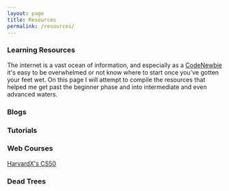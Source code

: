 ```yaml
---
layout: page
title: Resources
permalink: /resources/
---
```


### Learning Resources

The internet is a vast ocean of information, and especially as a [CodeNewbie](http://www.codenewbie.org) it's easy to be overwhelmed or not know where to start once you've gotten your feet wet. On this page I will attempt to compile the resources that helped me get past the beginner phase and into intermediate and even advanced waters.

### Blogs

### Tutorials

### Web Courses

[HarvardX's CS50](https://www.edx.org/course/introduction-computer-science-harvardx-cs50x)

### Dead Trees


<!-- [LINK_TEXT](LINK_URL) -->